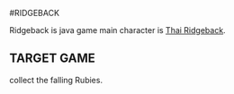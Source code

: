 #RIDGEBACK

Ridgeback is java game main character is [Thai Ridgeback](https://en.wikipedia.org/wiki/Thai_Ridgeback).
 
## TARGET GAME 
collect the falling Rubies.